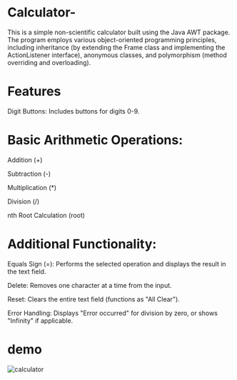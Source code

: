 # Calculator-
This is a simple non-scientific calculator built using the Java AWT package. The program employs various object-oriented programming principles, including inheritance (by extending the Frame class and implementing the ActionListener interface), anonymous classes, and polymorphism (method overriding and overloading).

# Features
Digit Buttons: Includes buttons for digits 0-9.

# Basic Arithmetic Operations:
Addition (+)

Subtraction (-)

Multiplication (*)

Division (/)

nth Root Calculation (root)

# Additional Functionality:

Equals Sign (=): Performs the selected operation and displays the result in the text field.

Delete: Removes one character at a time from the input.

Reset: Clears the entire text field (functions as "All Clear").

Error Handling: Displays "Error occurred" for division by zero, or shows "Infinity" if applicable.

# demo
![calculator](https://github.com/user-attachments/assets/12341a2a-44bb-4976-9d46-009b786d4117)

